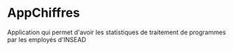 # AppChiffres
Application qui permet d'avoir les statistiques de traitement de programmes par les employés d'INSEAD
